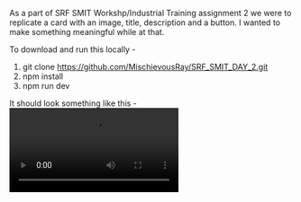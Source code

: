 As a part of SRF SMIT Workshp/Industrial Training assignment 2 we were to replicate a card with an image, title, description and a button. I wanted to make something meaningful while at that.

To download and run this locally -
1. git clone https://github.com/MischievousRay/SRF_SMIT_DAY_2.git
2. npm install
3. npm run dev

It should look something like this -
<video controls src="Screen Recording 2025-06-13 212039.mp4" title="ScreenRecording"></video>